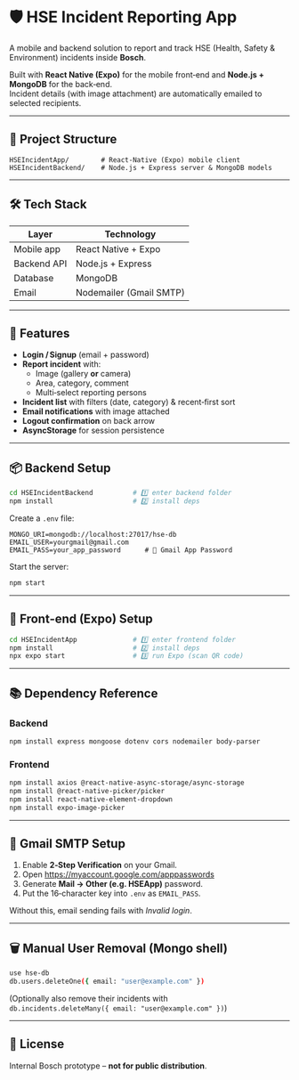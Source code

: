 # 🛡️ HSE Incident Reporting App

A mobile and backend solution to report and track HSE (Health, Safety & Environment) incidents inside **Bosch**.

Built with **React Native (Expo)** for the mobile front‑end and **Node.js + MongoDB** for the back‑end.  
Incident details (with image attachment) are automatically emailed to selected recipients.

---

## 📂 Project Structure

```
HSEIncidentApp/        # React‑Native (Expo) mobile client
HSEIncidentBackend/    # Node.js + Express server & MongoDB models
```

---

## 🛠️ Tech Stack

| Layer        | Technology                     |
|--------------|--------------------------------|
| Mobile app   | React Native + Expo            |
| Backend API  | Node.js + Express              |
| Database     | MongoDB                        |
| Email        | Nodemailer (Gmail SMTP)        |

---

## 🚀 Features

- **Login / Signup** (email + password)
- **Report incident** with:
  - Image (gallery **or** camera)
  - Area, category, comment
  - Multi‑select reporting persons  
- **Incident list** with filters (date, category) & recent‑first sort
- **Email notifications** with image attached
- **Logout confirmation** on back arrow
- **AsyncStorage** for session persistence

---

## 📦 Backend Setup

```bash
cd HSEIncidentBackend          # 1️⃣ enter backend folder
npm install                    # 2️⃣ install deps
```

Create a `.env` file:

```env
MONGO_URI=mongodb://localhost:27017/hse-db
EMAIL_USER=yourgmail@gmail.com
EMAIL_PASS=your_app_password      # 🔑 Gmail App Password
```

Start the server:

```bash
npm start
```

---

## 📱 Front‑end (Expo) Setup

```bash
cd HSEIncidentApp              # 1️⃣ enter frontend folder
npm install                    # 2️⃣ install deps
npx expo start                 # 3️⃣ run Expo (scan QR code)
```

---

## 📚 Dependency Reference

### Backend

```bash
npm install express mongoose dotenv cors nodemailer body-parser
```

### Frontend

```bash
npm install axios @react-native-async-storage/async-storage
npm install @react-native-picker/picker
npm install react-native-element-dropdown
npm install expo-image-picker
```

---

## 🔐 Gmail SMTP Setup

1. Enable **2‑Step Verification** on your Gmail.  
2. Open <https://myaccount.google.com/apppasswords>  
3. Generate **Mail → Other (e.g. HSEApp)** password.  
4. Put the 16‑character key into `.env` as `EMAIL_PASS`.

Without this, email sending fails with *Invalid login*.

---

## 🗑️ Manual User Removal (Mongo shell)

```bash
use hse-db
db.users.deleteOne({ email: "user@example.com" })
```

(Optionally also remove their incidents with  
`db.incidents.deleteMany({ email: "user@example.com" })`)

---

## 📝 License

Internal Bosch prototype – **not for public distribution**.
